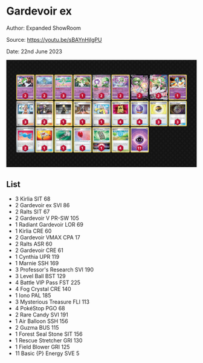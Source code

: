 # Gardevoir ex

Author: Expanded ShowRoom

Source: <https://youtu.be/sBAYnHjlgPU>

Date: 22nd June 2023

![decklist](../../images/PAL/Gardevoir%20ex/3-%20Gardevoir%20ex.png)

## List

* 3 Kirlia SIT 68
* 2 Gardevoir ex SVI 86
* 2 Ralts SIT 67
* 2 Gardevoir V PR-SW 105
* 1 Radiant Gardevoir LOR 69
* 1 Kirlia CRE 60
* 2 Gardevoir VMAX CPA 17
* 2 Ralts ASR 60
* 2 Gardevoir CRE 61
* 1 Cynthia UPR 119
* 1 Marnie SSH 169
* 3 Professor's Research SVI 190
* 3 Level Ball BST 129
* 4 Battle VIP Pass FST 225
* 4 Fog Crystal CRE 140
* 1 Iono PAL 185
* 3 Mysterious Treasure FLI 113
* 4 PokéStop PGO 68
* 2 Rare Candy SVI 191
* 1 Air Balloon SSH 156
* 2 Guzma BUS 115
* 1 Forest Seal Stone SIT 156
* 1 Rescue Stretcher GRI 130
* 1 Field Blower GRI 125
* 11 Basic {P} Energy SVE 5

